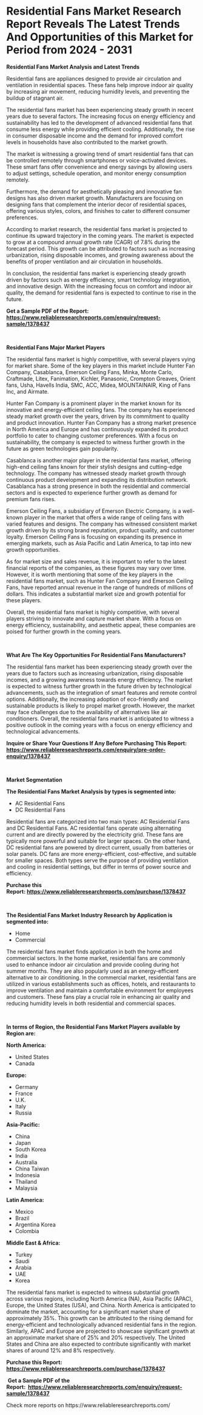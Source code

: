 <p><h1>Residential Fans Market Research Report Reveals The Latest Trends And Opportunities of this Market for Period from 2024 - 2031</h1></p><p><strong>Residential Fans Market Analysis and Latest Trends</strong></p>
<p><p>Residential fans are appliances designed to provide air circulation and ventilation in residential spaces. These fans help improve indoor air quality by increasing air movement, reducing humidity levels, and preventing the buildup of stagnant air.</p><p>The residential fans market has been experiencing steady growth in recent years due to several factors. The increasing focus on energy efficiency and sustainability has led to the development of advanced residential fans that consume less energy while providing efficient cooling. Additionally, the rise in consumer disposable income and the demand for improved comfort levels in households have also contributed to the market growth.</p><p>The market is witnessing a growing trend of smart residential fans that can be controlled remotely through smartphones or voice-activated devices. These smart fans offer convenience and energy savings by allowing users to adjust settings, schedule operation, and monitor energy consumption remotely.</p><p>Furthermore, the demand for aesthetically pleasing and innovative fan designs has also driven market growth. Manufacturers are focusing on designing fans that complement the interior decor of residential spaces, offering various styles, colors, and finishes to cater to different consumer preferences.</p><p>According to market research, the residential fans market is projected to continue its upward trajectory in the coming years. The market is expected to grow at a compound annual growth rate (CAGR) of 7.8% during the forecast period. This growth can be attributed to factors such as increasing urbanization, rising disposable incomes, and growing awareness about the benefits of proper ventilation and air circulation in households.</p><p>In conclusion, the residential fans market is experiencing steady growth driven by factors such as energy efficiency, smart technology integration, and innovative design. With the increasing focus on comfort and indoor air quality, the demand for residential fans is expected to continue to rise in the future.</p></p>
<p><strong>Get a Sample PDF of the Report:&nbsp; <a href="https://www.reliableresearchreports.com/enquiry/request-sample/1378437">https://www.reliableresearchreports.com/enquiry/request-sample/1378437</a></strong></p>
<p>&nbsp;</p>
<p><strong>Residential Fans Major Market Players</strong></p>
<p><p>The residential fans market is highly competitive, with several players vying for market share. Some of the key players in this market include Hunter Fan Company, Casablanca, Emerson Ceiling Fans, Minka, Monte Carlo, Craftmade, Litex, Fanimation, Kichler, Panasonic, Crompton Greaves, Orient fans, Usha, Havells India, SMC, ACC, Midea, MOUNTAINAIR, King of Fans Inc, and Airmate.</p><p>Hunter Fan Company is a prominent player in the market known for its innovative and energy-efficient ceiling fans. The company has experienced steady market growth over the years, driven by its commitment to quality and product innovation. Hunter Fan Company has a strong market presence in North America and Europe and has continuously expanded its product portfolio to cater to changing customer preferences. With a focus on sustainability, the company is expected to witness further growth in the future as green technologies gain popularity.</p><p>Casablanca is another major player in the residential fans market, offering high-end ceiling fans known for their stylish designs and cutting-edge technology. The company has witnessed steady market growth through continuous product development and expanding its distribution network. Casablanca has a strong presence in both the residential and commercial sectors and is expected to experience further growth as demand for premium fans rises.</p><p>Emerson Ceiling Fans, a subsidiary of Emerson Electric Company, is a well-known player in the market that offers a wide range of ceiling fans with varied features and designs. The company has witnessed consistent market growth driven by its strong brand reputation, product quality, and customer loyalty. Emerson Ceiling Fans is focusing on expanding its presence in emerging markets, such as Asia Pacific and Latin America, to tap into new growth opportunities.</p><p>As for market size and sales revenue, it is important to refer to the latest financial reports of the companies, as these figures may vary over time. However, it is worth mentioning that some of the key players in the residential fans market, such as Hunter Fan Company and Emerson Ceiling Fans, have reported annual revenue in the range of hundreds of millions of dollars. This indicates a substantial market size and growth potential for these players.</p><p>Overall, the residential fans market is highly competitive, with several players striving to innovate and capture market share. With a focus on energy efficiency, sustainability, and aesthetic appeal, these companies are poised for further growth in the coming years.</p></p>
<p>&nbsp;</p>
<p><strong>What Are The Key Opportunities For Residential Fans Manufacturers?</strong></p>
<p><p>The residential fans market has been experiencing steady growth over the years due to factors such as increasing urbanization, rising disposable incomes, and a growing awareness towards energy efficiency. The market is expected to witness further growth in the future driven by technological advancements, such as the integration of smart features and remote control options. Additionally, the increasing adoption of eco-friendly and sustainable products is likely to propel market growth. However, the market may face challenges due to the availability of alternatives like air conditioners. Overall, the residential fans market is anticipated to witness a positive outlook in the coming years with a focus on energy efficiency and technological advancements.</p></p>
<p><strong>Inquire or Share Your Questions If Any Before Purchasing This Report: <a href="https://www.reliableresearchreports.com/enquiry/pre-order-enquiry/1378437">https://www.reliableresearchreports.com/enquiry/pre-order-enquiry/1378437</a></strong></p>
<p>&nbsp;</p>
<p><strong>Market Segmentation</strong></p>
<p><strong>The Residential Fans Market Analysis by types is segmented into:</strong></p>
<p><ul><li>AC Residential Fans</li><li>DC Residential Fans</li></ul></p>
<p><p>Residential fans are categorized into two main types: AC Residential Fans and DC Residential Fans. AC residential fans operate using alternating current and are directly powered by the electricity grid. These fans are typically more powerful and suitable for larger spaces. On the other hand, DC residential fans are powered by direct current, usually from batteries or solar panels. DC fans are more energy-efficient, cost-effective, and suitable for smaller spaces. Both types serve the purpose of providing ventilation and cooling in residential settings, but differ in terms of power source and efficiency.</p></p>
<p><strong>Purchase this Report:&nbsp;<a href="https://www.reliableresearchreports.com/purchase/1378437">https://www.reliableresearchreports.com/purchase/1378437</a></strong></p>
<p>&nbsp;</p>
<p><strong>The Residential Fans Market Industry Research by Application is segmented into:</strong></p>
<p><ul><li>Home</li><li>Commercial</li></ul></p>
<p><p>The residential fans market finds application in both the home and commercial sectors. In the home market, residential fans are commonly used to enhance indoor air circulation and provide cooling during hot summer months. They are also popularly used as an energy-efficient alternative to air conditioning. In the commercial market, residential fans are utilized in various establishments such as offices, hotels, and restaurants to improve ventilation and maintain a comfortable environment for employees and customers. These fans play a crucial role in enhancing air quality and reducing humidity levels in both residential and commercial spaces.</p></p>
<p>&nbsp;</p>
<p><strong>In terms of Region, the Residential Fans Market Players available by Region are:</strong></p>
<p>
    <p> <strong> North America: </strong>
        <ul>
            <li>United States</li>
            <li>Canada</li>
        </ul>
        </p> 
    <p> <strong> Europe: </strong>
        <ul>
            <li>Germany</li>
            <li>France</li>
            <li>U.K.</li>
            <li>Italy</li>
            <li>Russia</li>
        </ul>
        </p> 
    <p> <strong> Asia-Pacific: </strong>
        <ul>
            <li>China</li>
            <li>Japan</li>
            <li>South Korea</li>
            <li>India</li>
            <li>Australia</li>
            <li>China Taiwan</li>
            <li>Indonesia</li>
            <li>Thailand</li>
            <li>Malaysia</li>
        </ul>
        </p> 
    <p> <strong> Latin America: </strong>
        <ul>
            <li>Mexico</li>
            <li>Brazil</li>
            <li>Argentina Korea</li>
            <li>Colombia</li>
        </ul>
        </p> 
    <p> <strong> Middle East & Africa: </strong>
        <ul>
            <li>Turkey</li>
            <li>Saudi</li>
            <li>Arabia</li>
            <li>UAE</li>
            <li>Korea</li>
        </ul>
    </p>
    </p>
<p><p>The residential fans market is expected to witness substantial growth across various regions, including North America (NA), Asia Pacific (APAC), Europe, the United States (USA), and China. North America is anticipated to dominate the market, accounting for a significant market share of approximately 35%. This growth can be attributed to the rising demand for energy-efficient and technologically advanced residential fans in the region. Similarly, APAC and Europe are projected to showcase significant growth at an approximate market share of 25% and 20% respectively. The United States and China are also expected to contribute significantly with market shares of around 12% and 8% respectively.</p></p>
<p><strong>Purchase this Report: <a href="https://www.reliableresearchreports.com/purchase/1378437">https://www.reliableresearchreports.com/purchase/1378437</a></strong></p>
<p>&nbsp;<strong>Get a Sample PDF of the Report:&nbsp;&nbsp;<a href="https://www.reliableresearchreports.com/enquiry/request-sample/1378437">https://www.reliableresearchreports.com/enquiry/request-sample/1378437</a></strong></p>
<p><strong></strong></p>
<p>Check more reports on https://www.reliableresearchreports.com/</p>